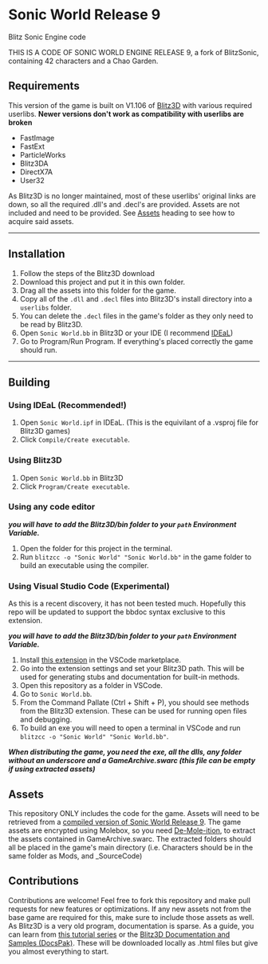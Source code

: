 # Sonic World Release 9

Blitz Sonic Engine code

THIS IS A CODE OF SONIC WORLD ENGINE RELEASE 9, a fork of BlitzSonic, containing 42 characters and a Chao Garden.

## Requirements

This version of the game is built on V1.106 of [Blitz3D](https://www.blitzcoder.org/forum/downloads.php) with various required userlibs.
**Newer versions don't work as compatibility with userlibs are broken**

- FastImage
- FastExt
- ParticleWorks
- Blitz3DA
- DirectX7A
- User32

As Blitz3D is no longer maintained, most of these userlibs' original links are down, so all the required .dll's and .decl's are provided.
Assets are not included and need to be provided. See [Assets](#assets) heading to see how to acquire said assets.

 ------------------------------------------------------------------------

## Installation

1. Follow the steps of the Blitz3D download
2. Download this project and put it in this own folder.
3. Drag all the assets into this folder for the game.
4. Copy all of the `.dll` and `.decl` files into Blitz3D's install directory into a `userlibs` folder.
5. You can delete the `.decl` files in the game's folder as they only need to be read by Blitz3D.
6. Open `Sonic World.bb` in Blitz3D or your IDE (I recommend [IDEaL](http://www.fungamesfactory.com/download.php?get=IDEalSetup_0.8.87.exe))
7. Go to Program/Run Program. If everything's placed correctly the game should run.

 ------------------------------------------------------------------------

## Building

### Using IDEaL (Recommended!)

1. Open `Sonic World.ipf` in IDEaL. (This is the equivilant of a .vsproj file for Blitz3D games)
2. Click `Compile/Create executable`.

### Using Blitz3D

1. Open `Sonic World.bb` in Blitz3D
2. Click `Program/Create executable`.

### Using any code editor

***you will have to add the Blitz3D/**bin** folder to your `path` Environment Variable.***

1. Open the folder for this project in the terminal.
2. Run ```blitzcc -o "Sonic World" "Sonic World.bb"``` in the game folder to build an executable using the compiler.

### Using Visual Studio Code (Experimental)

As this is a recent discovery, it has not been tested much. Hopefully this repo will be updated to support the bbdoc syntax exclusive to this extension.

***you will have to add the Blitz3D/**bin** folder to your `path` Environment Variable.***

1. Install [this extension](https://marketplace.visualstudio.com/items?itemName=dones.blitz3d) in the VSCode marketplace.
2. Go into the extension settings and set your Blitz3D path. This will be used for generating stubs and documentation for built-in methods.
3. Open this repository as a folder in VSCode.
4. Go to `Sonic World.bb`.
5. From the Command Pallate (Ctrl + Shift + P), you should see methods from the Blitz3D extension. These can be used for running open files and debugging.
6. To build an exe you will need to open a terminal in VSCode and run ```blitzcc -o "Sonic World" "Sonic World.bb"```.

***When distributing the game, you need the exe, all the dlls, any folder without an underscore and a GameArchive.swarc (this file can be empty if using extracted assets)***

## Assets

This repository ONLY includes the code for the game. Assets will need to be retrieved from a [compiled version of Sonic World Release 9](https://www.mediafire.com/file/jo038klpjdu3c6c/Sonic_World_Release_9.zip/file).
The game assets are encrypted using Molebox, so you need [De-Mole-ition](https://lifeinhex.com/updated-molebox-unpacker/), to extract the assets contained in GameArchive.swarc.
The extracted folders should all be placed in the game's main directory (i.e. Characters should be in the same folder as Mods, and _SourceCode)

## Contributions

Contributions are welcome! Feel free to fork this repository and make pull requests for new features or optimizations. If any new assets not from the base game are required for this, make sure to include those assets as well.
As Blitz3D is a very old program, documentation is sparse. As a guide, you can learn from [this tutorial series](https://www.youtube.com/watch?v=dO2RI0b2N0c&list=PLRJvImgPvSp9uYnlkKI-hdxvfmOX2spg2) or the [Blitz3D Documentation and Samples (DocsPak)](https://www.blitzcoder.org/forum/downloads.php). These will be downloaded locally as .html files but give you almost everything to start.
